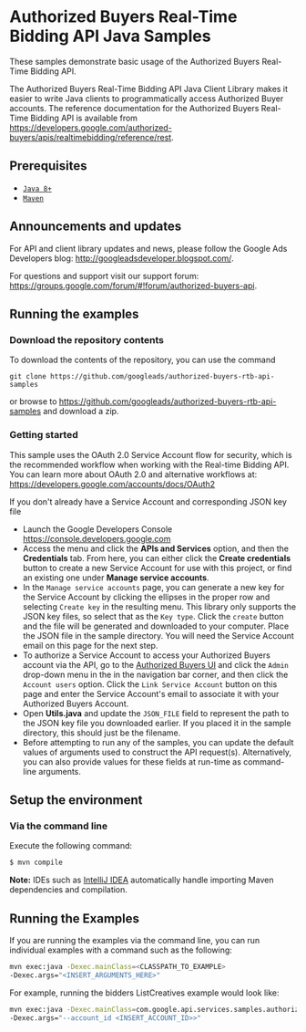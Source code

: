 # Authorized Buyers Real-Time Bidding API Java Samples

These samples demonstrate basic usage of the Authorized Buyers Real-Time
Bidding API.

The Authorized Buyers Real-Time Bidding API Java Client Library makes it
easier to write Java clients to programmatically access Authorized Buyer
accounts. The reference documentation for the Authorized Buyers Real-Time
Bidding API is available from
<https://developers.google.com/authorized-buyers/apis/realtimebidding/reference/rest>.

## Prerequisites
- [`Java 8+`](http://java.com)
- [`Maven`](http://maven.apache.org)

## Announcements and updates

For API and client library updates and news, please follow the Google Ads
Developers blog: <http://googleadsdeveloper.blogspot.com/>.

For questions and support visit our support forum:
<https://groups.google.com/forum/#!forum/authorized-buyers-api>.


## Running the examples

### Download the repository contents

To download the contents of the repository, you can use the command

```
git clone https://github.com/googleads/authorized-buyers-rtb-api-samples
```

or browse to <https://github.com/googleads/authorized-buyers-rtb-api-samples>
and download a zip.

### Getting started

This sample uses the OAuth 2.0 Service Account flow for security, which is the
recommended workflow when working with the Real-time Bidding API. You can learn
more about OAuth 2.0 and alternative workflows at:
<https://developers.google.com/accounts/docs/OAuth2>

If you don't already have a Service Account and corresponding JSON key file

 * Launch the Google Developers Console <https://console.developers.google.com>
 * Access the menu and click the **APIs and Services** option, and then the
   **Credentials** tab. From here, you can either click the
   **Create credentials** button to create a new Service Account for use with
   this project, or find an existing one under **Manage service accounts**.
 * In the `Manage service accounts` page, you can generate a new key for the
   Service Account by clicking the ellipses in the proper row and selecting
   `Create key` in the resulting menu. This library only supports the JSON key
   files, so select that as the `Key type`. Click the `create` button and the
   file will be generated and downloaded to your computer. Place the JSON file
   in the sample directory. You will need the Service Account email on this
   page for the next step.
 * To authorize a Service Account to access your Authorized Buyers account via
   the API, go to the
   [Authorized Buyers UI](https://www.google.com/authorizedbuyers)
   and click the `Admin` drop-down menu in the in the navigation bar corner, and
   then click the `Account users` option. Click the `Link Service Account`
   button on this page and enter the Service Account's email to associate it
   with your Authorized Buyers Account.
 * Open **Utils.java** and update the `JSON_FILE` field to represent the path to
   the JSON key file you downloaded earlier. If you placed it in the sample
   directory, this should just be the filename.
 * Before attempting to run any of the samples, you can update the default
   values of arguments used to construct the API request(s). Alternatively, you
   can also provide values for these fields at run-time as command-line
   arguments.

## Setup the environment
### Via the command line

Execute the following command:

```bash
$ mvn compile
```

**Note:** IDEs such as [IntelliJ IDEA](https://www.jetbrains.com/idea/)
automatically handle importing Maven dependencies and compilation.

## Running the Examples

If you are running the examples via the command line, you can run individual
examples with a command such as the following:

```bash
mvn exec:java -Dexec.mainClass=<CLASSPATH_TO_EXAMPLE>
-Dexec.args="<INSERT_ARGUMENTS_HERE>"
```

For example, running the bidders ListCreatives example would look like:

```bash
mvn exec:java -Dexec.mainClass=com.google.api.services.samples.authorizedbuyers.realtimebidding.v1.bidders.creatives.ListCreatives
-Dexec.args="--account_id <INSERT_ACCOUNT_ID>>"
```
